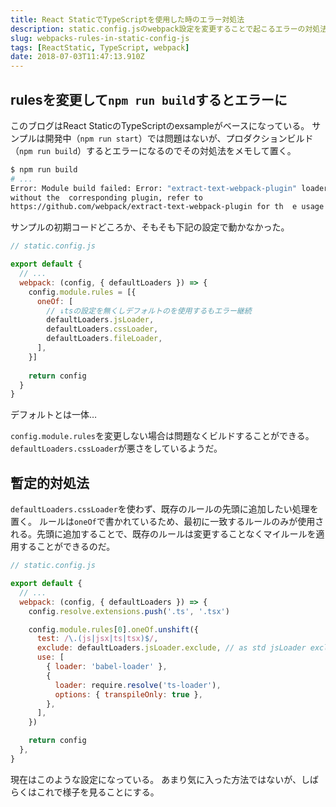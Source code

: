 ```yaml
---
title: React StaticでTypeScriptを使用した時のエラー対処法
description: static.config.jsのwebpack設定を変更することで起こるエラーの対処法。
slug: webpacks-rules-in-static-config-js
tags: [ReactStatic, TypeScript, webpack]
date: 2018-07-03T11:47:13.910Z
---
```


## rulesを変更して`npm run build`するとエラーに

このブログはReact StaticのTypeScriptのexsampleがベースになっている。
サンプルは開発中（`npm run start`）では問題はないが、プロダクションビルド（`npm run build`）するとエラーになるのでその対処法をメモして置く。


```bash
$ npm run build
# ...
Error: Module build failed: Error: "extract-text-webpack-plugin" loader is used 
without the  corresponding plugin, refer to 
https://github.com/webpack/extract-text-webpack-plugin for th  e usage example
```

サンプルの初期コードどころか、そもそも下記の設定で動かなかった。

```js
// static.config.js

export default {
  // ...
  webpack: (config, { defaultLoaders }) => {
    config.module.rules = [{
      oneOf: [
        // ↓tsの設定を無くしデフォルトのを使用するもエラー継続
        defaultLoaders.jsLoader,
        defaultLoaders.cssLoader,
        defaultLoaders.fileLoader,
      ],
    }]
    
    return config
  }
}
```

デフォルトとは一体…

`config.module.rules`を変更しない場合は問題なくビルドすることができる。
`defaultLoaders.cssLoader`が悪さをしているようだ。

## 暫定的対処法

`defaultLoaders.cssLoader`を使わず、既存のルールの先頭に追加したい処理を置く。
ルールは`oneOf`で書かれているため、最初に一致するルールのみが使用される。先頭に追加することで、既存のルールは変更することなくマイルールを適用することができるのだ。

```js
// static.config.js

export default {
  // ...
  webpack: (config, { defaultLoaders }) => {
    config.resolve.extensions.push('.ts', '.tsx')

    config.module.rules[0].oneOf.unshift({
      test: /\.(js|jsx|ts|tsx)$/,
      exclude: defaultLoaders.jsLoader.exclude, // as std jsLoader exclude
      use: [
        { loader: 'babel-loader' },
        {
          loader: require.resolve('ts-loader'),
          options: { transpileOnly: true },
        },
      ],
    })

    return config
  },
}
```

現在はこのような設定になっている。
あまり気に入った方法ではないが、しばらくはこれで様子を見ることにする。
